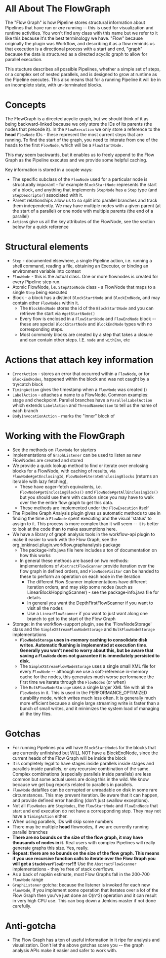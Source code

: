 # All About The FlowGraph

The "Flow Graph" is how Pipeline stores structural information about Pipelines that have run or *are* running -- this is used for visualization and runtime activities. You won't find any class with this name but we refer to it like this because it's the best terminology we have.  "Flow" because originally the plugin was Workflow, and describing it as a flow reminds us that execution is a directional process with a start and end, "graph" because the data is structured as a directed acyclic graph to allow for parallel execution.

This stucture describes all possible Pipelines, whether a simple set of steps, or a complex set of nested parallels, and is designed to grow at runtime as the Pipeline executes. This also means that for a running Pipeline it will be in an incomplete state, with un-terminated blocks.

# Concepts

The FlowGraph is a directed acyclic graph, but we should think of it as being backward-linked because we only store the IDs of its parents (the nodes that precede it).  In the `FlowExecution` we only store a reference to the **head** `FlowNode` IDs - these represent the most current steps that are running.   To find the start of the graph, you need to interate from one of the heads to the first `FlowNode`, which will be a `FlowStartNode.`

This may seem backwards, but it enables us to freely append to the Flow Graph as the Pipeline executes and we provide some helpful caching. 

Key information is stored in a couple ways:

* The specific subclass of the `FlowNode` used for a particular node is structurally imporant - for example `BlockStartNode` represents the start of a block, and anything that implements `StepNode` has a `Step` type (and `StepDescriptor`) associated with it.
* Parent relationships allow us to so split into parallel branches and track them independently.  We may have multiple nodes with a given parent (at the start of a parallel) or one node with multiple parents (the end of a parallel)
* `Action`s give us all the key attributes of the FlowNode, see the section below for a quick reference

# Structural elements

* `Step` - documented elsewhere, a single Pipeline action, i.e. running a shell command, reading a file, obtaining an Executor, or binding an environment variable into context
* `FlowNode` - this is the actual class.  One or more flownodes is created for every Pipeline step run.
* Atomic FlowNode, i.e. `StepAtomNode` class - a FlowNode that maps to a single `Step` being executed
* Block - a block has a distinct `BlockStartNode` and `BlockEndNode`, and may contain other `FlowNodes` within it. 
    - The `BlockEndNode` stores the id of the `BlockStartNode` and you can retrieve the start via `#getStartNode()`
    - Every flow is enclosed in a `FlowStartNode` and `FlowEndNode` block -- these are special `BlockStartNode` and `BlockEndNode` types with no corresponding steps. 
    - Most commonly blocks are created by a step that takes a closure and can contain other steps.  I.E. `node` and `withEnv`, etc

# Actions that attach key information
* `ErrorAction` - stores an error that occurred within a `FlowNode`, or for `BlockEndNodes`, happened within the block and was not caught by a try/catch block
* `TimingAction` gives the timestamp when a `FlowNode` was created ()
* `LabelAction` - attaches a name to a FlowNode. Common examples: stage and checkpoint. Parallel branches have a `ParallelLabelAction` which extends `LabelAction` and `ThreadNameAction` to tell us the name of each branch
* `BodyInvocationAction` - marks the "inner" block of 


# Working with the FlowGraph

* See the methods on `FlowNode` for starters
* Implementations of `GraphListener` can be used to listen as new FlowNodes are created and stored
* We provide a quick lookup method to find or iterate over enclosing blocks for a FlowNode, with caching of results, via `FlowNode#getEnclosingId`, `FlowNode#iterateEnclosingBlocks` (returns an iterable with lazy fetching),
    * These have eager-fetch equivalents, i.e. `FlowNode#getEnclosingBlocks()` and `FlowNode#getAllEnclosingIds()` but you should use them with caution since you may have to walk over the the entire flow graph to get this data. 
    * These methods are implemented under the `FlowExecution` itself
* The Pipeline Graph Analysis plugin gives us automatic methods to use in finding the time a `FlowNode` spent executing and the visual 'status' to assign to it.  This process is more complex than it will seem -- it is better to look at the code than to make assumptions here.
* We have a library of graph analysis tools in the workflow-api plugin to make it easier to work with the Flow Graph, see the org.jenkinsci.plugin.workflow.graphanalysis package
    - The package-info.java file here includes a ton of documentation on how this works
    - In general these methods are based on two methods: implementations of `AbstractFlowScanner` provide iteration over the flow graph in defined orders, and `FlowNodeVisitor` can be handed to these to perform an operation on each node in the iteration
        - The different Flow Scanner implementations have different iteration orders, and may skip some nodes (such as LinearBlockHoppingScanner) - see the package-info.java file for details
        - In general you want the DepthFirstFlowScanner if you want to visit all the nodes
        - Use a `LinearFlowScanner` if you want to just want along one branch to get to the start of the Flow Graph
* Storage: in the workflow-support plugin, see the 'FlowNodeStorage' class and the `SimpleXStreamFlowNodeStorage` and `BulkFlowNodeStorage` implementations
    - **`FlowNodeStorage` uses in-memory caching to consolidate disk writes. Automatic flushing is implemented at execution time. Generally you won't need to worry about this, but be aware that saving a `FlowNode` does not guarantee it is immediately persisted to disk.**
    - The `SimpleXStreamFlowNodeStorage` uses a single small XML file for every `FlowNode` -- although we use a soft-reference in-memory cache for the nodes, this generates much worse performance the first time we iterate through the `FlowNodes` (or when)
    - The `BulkFlowNodeStorage` uses a single larger XML file with all the `FlowNode`s in it.  This is used in the PERFORMANCE_OPTIMIZED durability mode, which writes much less often.  It is generally much more efficient because a single large streaming write is faster than a bunch of small writes, and it minimizes the system load of managing all the tiny files.

# Gotchas

* For running Pipelines you will have `BlockStartNode`s for the blocks that are currently unfinished but WILL NOT have a BlockEndNode, since the current heads of the Flow Graph will be inside the block
* It is completely legal to have stages inside parallels inside stages and parallels inside parallels, or any recursive combination of the same.  Complex combinations (especially parallels inside parallels) are less common but some actual users are doing this in the wild.  We know because we get bug reports related to parallels in parallels.
* `FlowNode` datafiles can be corrupted or unreadable on disk in some rare circumstances.  This may prevent iteration.  Be aware that it can happen, and provide defined error handling (don't just swallow exceptions).
* Not all `FlowNodes` are `StepNodes`, the `FlowStartNode` and `FlowEndNode` that start and end execution do not have a corresponding step.  They may not have a `TimingAction` either. 
* When using parallels, IDs will skip some numbers
* There may be multiple **head** flownodes, if we are currently running parallel branches
* **There are no bounds on the size of the flow graph, it may have thousands of nodes in it.**  Real users with complex Pipelines will really generate graphs this size.  Yes, really.  
* **Repeat: there are no bounds on the size of the flow graph.  This means if you use recursive function calls to iterate over the Flow Graph you will get a `StackOverFlowError`!!!**  Use the `AbstractFlowScanner` implementations - they're free of stack overflows.
* As a back of napkin estimate, most Flow Graphs fall in the 200-700 `FlowNode` range
* `GraphListener` gotcha: because the listener is invoked for each new `FlowNode`, if you implement some operation that iterates over a lot of the Flow Graph then you've just done an O(n^2) operation and it can result in very high CPU use.  This can bog down a Jenkins master if not done carefully.


# Anti-gotcha

* The Flow Graph has a ton of useful information in it ripe for analysis and visualization.  Don't let the above gotchas scare you -- the graph analysis APIs make it easier and safer to work with. 
